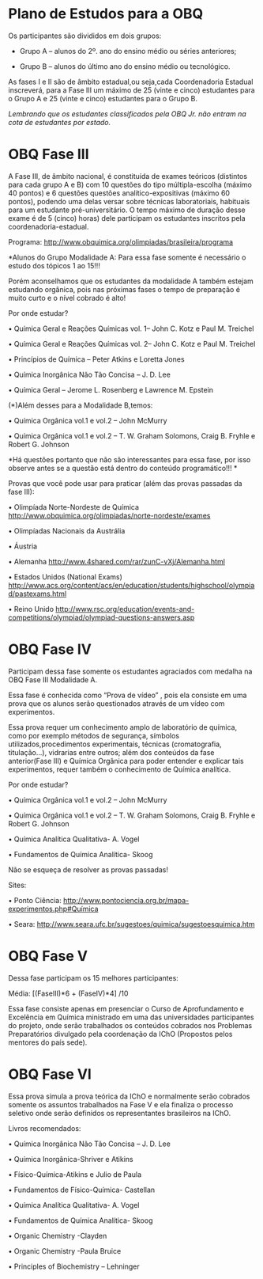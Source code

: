 # Plano de Estudos para a OBQ

Os participantes são divididos em dois grupos:

- Grupo A – alunos do 2º. ano do ensino médio ou séries anteriores;

- Grupo B – alunos do último ano do ensino médio ou tecnológico.

As fases I e II são de âmbito estadual,ou seja,cada Coordenadoria Estadual inscreverá, para a Fase III um máximo de 25 (vinte e cinco) estudantes para o Grupo A e 25 (vinte e cinco) estudantes para o Grupo B.

*Lembrando que os estudantes classificados pela OBQ Jr. não entram na cota de estudantes por estado.*

# OBQ Fase III

A Fase III, de âmbito nacional, é constituída de exames teóricos (distintos para cada grupo A e B) com 10 questões do tipo múltipla-escolha (máximo 40 pontos) e 6 questões questões analítico-expositivas (máximo 60 pontos), podendo uma delas versar sobre técnicas laboratoriais, habituais para um estudante pré-universitário. O tempo máximo de duração desse exame é de 5 (cinco) horas) dele participam os estudantes inscritos pela coordenadoria-estadual.

 Programa: http://www.obquimica.org/olimpiadas/brasileira/programa

*Alunos do Grupo Modalidade A: Para essa fase somente é necessário o estudo dos tópicos 1 ao 15!!!

Porém aconselhamos que os estudantes da modalidade A também estejam estudando orgânica, pois nas próximas fases o tempo de preparação é muito curto e o nível cobrado é alto!

Por onde estudar?

• Química Geral e Reações Químicas vol. 1– John C. Kotz e Paul M. Treichel

• Química Geral e Reações Químicas vol. 2– John C. Kotz e Paul M. Treichel

• Princípios de Química – Peter Atkins e Loretta Jones

• Química Inorgânica Não Tão Concisa – J. D. Lee

• Química Geral – Jerome L. Rosenberg e Lawrence M. Epstein

(*)Além desses para a Modalidade B,temos:

• Química Orgânica vol.1 e vol.2 – John McMurry

• Química Orgânica vol.1 e vol.2 – T. W. Graham Solomons, Craig B. Fryhle e Robert G. Johnson

*Há questões portanto que não são interessantes para essa fase, por isso observe antes se a questão está dentro do conteúdo programático!!! *

Provas que você pode usar para praticar (além das provas passadas da fase III):

• Olimpíada Norte-Nordeste de Química http://www.obquimica.org/olimpiadas/norte-nordeste/exames

• Olimpíadas Nacionais da Austrália

• Áustria

• Alemanha http://www.4shared.com/rar/zunC-vXj/Alemanha.html

• Estados Unidos (National Exams) http://www.acs.org/content/acs/en/education/students/highschool/olympiad/pastexams.html

• Reino Unido http://www.rsc.org/education/events-and-competitions/olympiad/olympiad-questions-answers.asp


# OBQ Fase IV

Participam dessa fase somente os estudantes agraciados com medalha na OBQ Fase III Modalidade A.

Essa fase é conhecida como “Prova de vídeo” , pois ela consiste em uma prova que os alunos serão questionados através de um vídeo com experimentos.

Essa prova requer um conhecimento amplo de laboratório de química, como por exemplo métodos de segurança, símbolos utilizados,procedimentos experimentais, técnicas (cromatografia, titulação…), vidrarias entre outros; além dos conteúdos da fase anterior(Fase III) e Química Orgânica para poder entender e explicar tais experimentos, requer também o conhecimento de Química analítica.

Por onde estudar?

• Química Orgânica vol.1 e vol.2 – John McMurry

• Química Orgânica vol.1 e vol.2 – T. W. Graham Solomons, Craig B. Fryhle e Robert G. Johnson

• Química Analítica Qualitativa- A. Vogel

• Fundamentos de Química Analítica- Skoog

Não se esqueça de resolver as provas passadas!

Sites:

• Ponto Ciência: http://www.pontociencia.org.br/mapa-experimentos.php#Química

• Seara: http://www.seara.ufc.br/sugestoes/quimica/sugestoesquimica.htm


# OBQ Fase V

Dessa fase participam os 15 melhores participantes:

Média: [(FaseIII)*6  + (FaseIV)*4] /10

Essa fase consiste apenas em presenciar o Curso de Aprofundamento e Excelência em Química ministrado em uma das universidades participantes do projeto, onde serão trabalhados os conteúdos cobrados nos Problemas Preparatórios divulgado pela coordenação da IChO (Propostos pelos mentores do país sede).


# OBQ Fase VI

Essa prova simula a prova teórica da IChO e normalmente serão cobrados somente os assuntos trabalhados na Fase V e ela finaliza o processo seletivo onde serão definidos os representantes brasileiros na IChO.

Livros recomendados:

• Química Inorgânica Não Tão Concisa – J. D. Lee

• Química Inorgânica-Shriver e Atikins

• Físico-Química-Atikins e Julio de Paula

• Fundamentos de Físico-Química- Castellan

• Química Analítica Qualitativa- A. Vogel

• Fundamentos de Química Analítica- Skoog

• Organic Chemistry -Clayden

• Organic Chemistry -Paula Bruice

• Principles of Biochemistry – Lehninger
